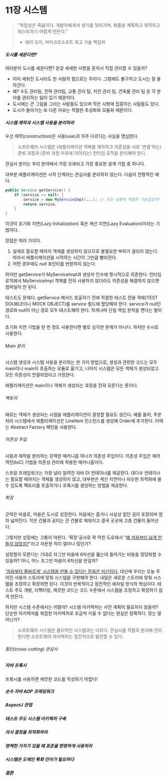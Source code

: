 # 11장 시스템

> "복잡성은 죽음이다. 개발자에게서 생기를 앗아가며, 제품을 계획하고 제작하고 테스트하기 어렵게 만든다."
>
> - 레이 오지, 마이크로소프트 최고 기술 책임자



##### 도시를 세운다면?

여러분이 도시를 세운다면? 온갖 세세한 사항을 혼자서 직접 관리할 수 있을까?

* 이미 세워진 도시라도 한 사람의 힘으로는 무리다. 그럼에도 불구하고 도시는 잘 돌아간다.
* 왜? 수도 관리팀, 전력 관리팀, 교통 관리 팀, 치안 관리 팀, 건축물 관리 팀 등 각 분야를 관리하는 팀이 있기 때문이다.
* 도시에는 큰 그림을 그리는 사람들도 있으며 작은 사항에 집중하는 사람들도 있다.
* 도시가 돌아가는 또 다른 이유는 적절한 추상화와 모듈화 때문이다.



##### 시스템 제작과 시스템 사용을 분리하라

우선 제작(construction)은 사용(use)과 아주 다르다는 사실을 명심한다.

> 소프트웨어 시스템은 (애플리케이션 객체를 제작하고 의존성을 서로 '연결'하는) 준비 과정과 (준비 과정 이후에 이어지는) 런타임 로직을 분리해야 한다.

관심사 분리는 우리 분야에서 가장 오래되고 가장 중요한 설계 기법 중 하나다.

대부분 애플리케이션은 시작 단계라는 관심사를 분리하지 않는다. 다음이 전형적인 예다.

```java
public Service getService() {
    if (service == null) {
        service = new MyServiceImpl(...); // 모든 상황에 적합한 기본값일까?
        return service;
    }
}
```

이것이 초기화 지연(Lazy Initialization) 혹은 계산 지연(Lazy Evaluation)이라는 기법이다.

장점은 여러 가지다.

1. 실제로 필요할 때까지 객체를 생성하지 않으므로 불필요한 부하가 걸리지 않는다. 따라서 애플리케이션을 시작하는 시간이 그만큼 빨라진다.
2. 어떤 경우에도 null 포인터를 반환하지 않는다.

하지만 getService가 MyServiceImpl과 생성자 인수에 명시적으로 의존한다. 런타임 로직에서 MyServiceImpl 객체를 전혀 사용하지 않더라도 의존성을 해결하지 않으면 컴파일이 안 된다.

테스트도 문제다. getService 메서드 호출하기 전에 적절한 테스트 전용 객체(TEST DOUBLE이나 MOCK OBJECT)를 service 필드에 할당해야 한다. service가 null인 경로와 null이 아닌 경로 모두 테스트해야 한다. 작게나마 단일 책임 원칙을 깬다는 말이다.

초기화 지연 기법을 한 번 정도 사용한다면 별로 심각한 문제가 아니다. 하지만 수시로 사용한다.



###### Main 분리

시스템 생성과 시스템 사용을 분리하는 한 가지 방법으로, 생성과 관련한 코드는 모두 main이나 main이 호출하는 모듈로 옮기고, 나머지 시스템은 모든 객체가 생성되었고 모든 의존성이 연결되었다고 가정한다.

애플리케이션은 main이나 객체가 생성되는 과정을 전혀 모른다는 뜻이다.



###### 팩토리

때로는 객체가 생성되는 시점을 애플리케이션이 결정할 필요도 생긴다.
예를 들어, 주문처리 시스템에서 애플리케이션은 LineItem 인스턴스를 생성해 Order에 추가한다. 이때는 Abstract Factory 패턴을 사용한다.



###### 의존성 주입

사용과 제작을 분리하는 강력한 매커니즘 하나가 의존성 주입이다. 의존성 주입은 제어역전(IoC) 기법을 의존성 관리에 적용한 매커니즘이다.

스프링 프레임워크는 가장 널리 알려진 자바 DI 컨테이너를 제공한다.
대다수 컨테이너는 필요할 때까지는 객체를 생성하지 않고, 대부분은 계산 지연이나 비슷한 최적화에 쓸 수 있도록 팩토리를 호출하거나 프록시를 생성하는 방법을 제공한다.



###### 확장

군락은 마을로, 마을은 도시로 성장한다. 처음에는 좁거나 사실상 없던 길이 포장되며 점차 넓어진다. 작은 건물과 공터는 큰 건물로 채워지고 결국 곳곳에 고층 건물이 들어선다.

그렇지만 성장에는 고통이 따른다. '확장'공사로 꽉 막힌 도로에서 "<u>왜 처음부터 넓게 만들지 않았지?</u>"라고 자문한 적이 얼마나 많던가?

성장할지 모른다는 기대로 자그만 마을에 6차선을 뚫는데 들어가는 비용을 정당화할 수 있을까? 아니, 어느 조그만 마을이 6차선을 반길까?

<u>'처음부터 올바르게' 시스템을 만들 수 있다는 믿음은 미신이다.</u> 대신에 우리는 오늘 주어진 사용자 스토리에 맞춰 시스템을 구현해야 한다. 내일은 새로운 스토리에 맞춰 시스템을 조정하고 확장하면 된다. 이것이 반복적이고 점전적인 애자일 방식의 핵심이다. 테스트 주도 개발, 리팩터링, 깨끗한 코드는 코드 수준에서 시스템을 조정하고 확장하기 쉽게 만든다.

하지만 시스템 수준에서는 어떨까? 시스템 아키텍처는 사전 계획이 필요하지 않을까? 단순한 아키텍처를 복잡한 아키텍처로 조금씩 키울 수 없다는 현실은 정확하다. 맞는 말 아닌가?

> 소프트웨어 시스템은 물리적인 시스템과는 다르다. 관심사를 적절히 분리해 관리한다면 소프트웨어 아키텍처는 점진적으로 발전할 수 있다.



###### 횡단(cross-cutting) 관심사



##### 자바 프록시

프록시를 사용하면 깨끗한 코드를 작성하기 어렵다!



##### 순수 자바 AOP 프레임워크

##### AspectJ 관점

##### 테스트 주도 시스템 아키텍처 구축

##### 의사 결정을 최적화하라

##### 명백한 가치가 있을 때 표준을 현명하게 사용하라

##### 시스템은 도메인 특화 언어가 필요하다

##### 결론





